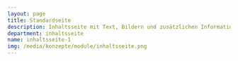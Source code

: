 ```yaml
---
layout: page
title: Standardseite
description: Inhaltsseite mit Text, Bildern und zusätzlichen Informationen in der rechten Spalte.
department: inhaltsseite
name: inhaltsseite-1
img: /media/konzepte/module/inhaltsseite.png
---
```



